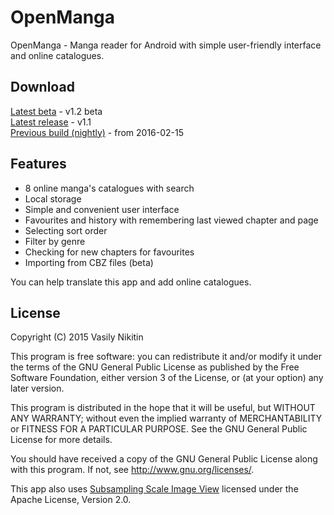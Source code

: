 # OpenManga

OpenManga - Manga reader for Android with simple user-friendly interface and online catalogues.

## Download
[Latest beta](https://github.com/nv95/OpenManga/blob/master/builds/openmanga-1.2-beta.apk?raw=true) - v1.2 beta  
[Latest release](https://github.com/nv95/OpenManga/blob/master/builds/openmanga-1.1-release.apk?raw=true) - v1.1  
[Previous build (nightly)](https://github.com/nv95/OpenManga/blob/master/builds/openmanga-20160215-nightly.apk?raw=true) - from 2016-02-15

## Features
 - 8 online manga's catalogues with search
 - Local storage
 - Simple and convenient user interface
 - Favourites and history with remembering last viewed chapter and page
 - Selecting sort order
 - Filter by genre
 - Checking for new chapters for favourites
 - Importing from CBZ files (beta)

You can help translate this app and add online catalogues.

## License

Copyright (C) 2015 Vasily Nikitin

This program is free software: you can redistribute it and/or modify it under the terms of the GNU General Public License as published by the Free Software Foundation, either version 3 of the License, or (at your option) any later version.

This program is distributed in the hope that it will be useful, but WITHOUT ANY WARRANTY; without even the implied warranty of MERCHANTABILITY or FITNESS FOR A PARTICULAR PURPOSE. See the GNU General Public License for more details.

You should have received a copy of the GNU General Public License along with this program. If not, see http://www.gnu.org/licenses/.



This app also uses [Subsampling Scale Image View](https://github.com/davemorrissey/subsampling-scale-image-view) licensed under the Apache License, Version 2.0.
